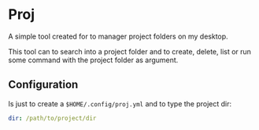 # Proj

A simple tool created for to manager project folders on my desktop.

This tool can to search into a project folder and to create, delete, list or run some command with the project folder as argument.

## Configuration

Is just to create a `$HOME/.config/proj.yml` and to type the project dir:

```yaml
dir: /path/to/project/dir
```
